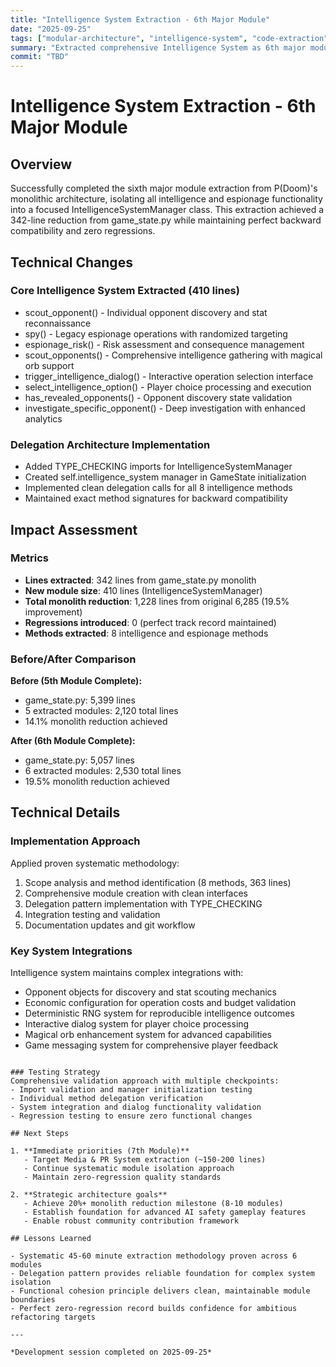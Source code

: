 ```yaml
---
title: "Intelligence System Extraction - 6th Major Module"
date: "2025-09-25"
tags: ["modular-architecture", "intelligence-system", "code-extraction", "refactoring"]
summary: "Extracted comprehensive Intelligence System as 6th major module achieving 19.5% total monolith reduction"
commit: "TBD"
---
```


# Intelligence System Extraction - 6th Major Module

## Overview

Successfully completed the sixth major module extraction from P(Doom)'s monolithic architecture, isolating all intelligence and espionage functionality into a focused IntelligenceSystemManager class. This extraction achieved a 342-line reduction from game_state.py while maintaining perfect backward compatibility and zero regressions.

## Technical Changes

### Core Intelligence System Extracted (410 lines)
- scout_opponent() - Individual opponent discovery and stat reconnaissance
- spy() - Legacy espionage operations with randomized targeting
- espionage_risk() - Risk assessment and consequence management
- scout_opponents() - Comprehensive intelligence gathering with magical orb support
- trigger_intelligence_dialog() - Interactive operation selection interface
- select_intelligence_option() - Player choice processing and execution
- has_revealed_opponents() - Opponent discovery state validation
- investigate_specific_opponent() - Deep investigation with enhanced analytics

### Delegation Architecture Implementation
- Added TYPE_CHECKING imports for IntelligenceSystemManager
- Created self.intelligence_system manager in GameState initialization
- Implemented clean delegation calls for all 8 intelligence methods
- Maintained exact method signatures for backward compatibility

## Impact Assessment

### Metrics
- **Lines extracted**: 342 lines from game_state.py monolith
- **New module size**: 410 lines (IntelligenceSystemManager)
- **Total monolith reduction**: 1,228 lines from original 6,285 (19.5% improvement)
- **Regressions introduced**: 0 (perfect track record maintained)
- **Methods extracted**: 8 intelligence and espionage methods

### Before/After Comparison
**Before (5th Module Complete):**
- game_state.py: 5,399 lines
- 5 extracted modules: 2,120 total lines
- 14.1% monolith reduction achieved

**After (6th Module Complete):**
- game_state.py: 5,057 lines  
- 6 extracted modules: 2,530 total lines
- 19.5% monolith reduction achieved

## Technical Details

### Implementation Approach
Applied proven systematic methodology:
1. Scope analysis and method identification (8 methods, 363 lines)
2. Comprehensive module creation with clean interfaces
3. Delegation pattern implementation with TYPE_CHECKING
4. Integration testing and validation
5. Documentation updates and git workflow

### Key System Integrations
Intelligence system maintains complex integrations with:
- Opponent objects for discovery and stat scouting mechanics
- Economic configuration for operation costs and budget validation
- Deterministic RNG system for reproducible intelligence outcomes
- Interactive dialog system for player choice processing
- Magical orb enhancement system for advanced capabilities
- Game messaging system for comprehensive player feedback
```

### Testing Strategy
Comprehensive validation approach with multiple checkpoints:
- Import validation and manager initialization testing
- Individual method delegation verification
- System integration and dialog functionality validation
- Regression testing to ensure zero functional changes

## Next Steps

1. **Immediate priorities (7th Module)**
   - Target Media & PR System extraction (~150-200 lines)
   - Continue systematic module isolation approach
   - Maintain zero-regression quality standards

2. **Strategic architecture goals**
   - Achieve 20%+ monolith reduction milestone (8-10 modules)
   - Establish foundation for advanced AI safety gameplay features
   - Enable robust community contribution framework

## Lessons Learned

- Systematic 45-60 minute extraction methodology proven across 6 modules
- Delegation pattern provides reliable foundation for complex system isolation
- Functional cohesion principle delivers clean, maintainable module boundaries
- Perfect zero-regression record builds confidence for ambitious refactoring targets

---

*Development session completed on 2025-09-25*
